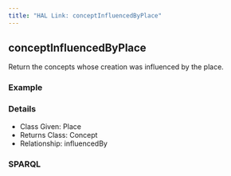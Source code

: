 ```yaml
---
title: "HAL Link: conceptInfluencedByPlace"
---
```


## conceptInfluencedByPlace

Return the concepts whose creation was influenced by the place.

### Example




### Details

* Class Given: Place
* Returns Class: Concept
* Relationship: influencedBy


### SPARQL
```

```

